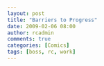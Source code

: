 ```yaml
---
layout: post
title: "Barriers to Progress"
date: 2009-02-06 08:00
author: rcadmin
comments: true
categories: [Comics]
tags: [boss, rc, work]
---
```

<a href="http://bitsmack.com/comics/2009/02/06/barriers-to-progress/"><img src="http://dl.bitsmack.com/uploads/2009/02/20090206.jpg" alt="" title="I'm gaining necessary experience for all future office jobs" class="alignnone size-full wp-image-1569" /></a>
